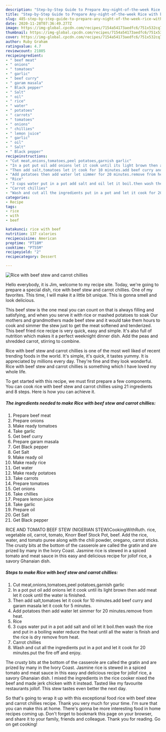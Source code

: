 ```yaml
---
description: "Step-by-Step Guide to Prepare Any-night-of-the-week Rice with beef stew and carrot chillies"
title: "Step-by-Step Guide to Prepare Any-night-of-the-week Rice with beef stew and carrot chillies"
slug: 485-step-by-step-guide-to-prepare-any-night-of-the-week-rice-with-beef-stew-and-carrot-chillies
date: 2020-11-28T07:36:49.277Z
image: https://img-global.cpcdn.com/recipes/7154a54173aedfc6/751x532cq70/rice-with-beef-stew-and-carrot-chillies-recipe-main-photo.jpg
thumbnail: https://img-global.cpcdn.com/recipes/7154a54173aedfc6/751x532cq70/rice-with-beef-stew-and-carrot-chillies-recipe-main-photo.jpg
cover: https://img-global.cpcdn.com/recipes/7154a54173aedfc6/751x532cq70/rice-with-beef-stew-and-carrot-chillies-recipe-main-photo.jpg
author: Ruby Graham
ratingvalue: 4.7
reviewcount: 21805
recipeingredient:
- " beef meat"
- " onions"
- " tomatoes"
- " garlic"
- " beef curry"
- " garam masala"
- " Black pepper"
- " Salt"
- " oil"
- " rice"
- " water"
- " potatoes"
- " carrots"
- " tomatoes"
- " onions"
- " chillies"
- " lemon juice"
- " garlic"
- " oil"
- " Salt"
- " Black pepper"
recipeinstructions:
- "Cut meat,onions,tomatoes,peel potatoes,garnish garlic"
- "In a pot put oil add onions let it cook until its light brown then add meat let it cook until the water is finished."
- "Then add salt,tomatoes let it cook for 10 minutes.add beef curry and garam masala let it cook for 5 minutes."
- "Add potatoes then add water let simmer for 20 minutes.remove from heat."
- "Rice"
- "3 cups water put in a pot add salt and oil let it boil.then wash the rice and put in a boiling water reduce the heat until all the water is finish and the rice is dry remove from heat."
- "Carrot chillies"
- "Wash and cut all the ingredients put in a pot and let it cook for 20 minutes.put the fire off and enjoy."
categories:
- Recipe
tags:
- rice
- with
- beef

katakunci: rice with beef 
nutrition: 137 calories
recipecuisine: American
preptime: "PT18M"
cooktime: "PT55M"
recipeyield: "2"
recipecategory: Dessert

---
```



![Rice with beef stew and carrot chillies](https://img-global.cpcdn.com/recipes/7154a54173aedfc6/751x532cq70/rice-with-beef-stew-and-carrot-chillies-recipe-main-photo.jpg)

Hello everybody, it is Jim, welcome to my recipe site. Today, we're going to prepare a special dish, rice with beef stew and carrot chillies. One of my favorites. This time, I will make it a little bit unique. This is gonna smell and look delicious.

This beef stew is the one meal you can count on that is always filling and satisfying, and when you serve it with rice or mashed potatoes to soak Our mothers and grandmothers made beef stew and it would take them hours to cook and simmer the stew just to get the meat softened and tenderized. This beef fried rice recipe is very quick, easy and simple. It&#39;s also full of nutrition which makes it a perfect weeknight dinner dish. Add the peas and shredded carrot, stirring to combine.

Rice with beef stew and carrot chillies is one of the most well liked of recent trending foods in the world. It's simple, it's quick, it tastes yummy. It is appreciated by millions every day. They're fine and they look wonderful. Rice with beef stew and carrot chillies is something which I have loved my whole life.


To get started with this recipe, we must first prepare a few components. You can cook rice with beef stew and carrot chillies using 21 ingredients and 8 steps. Here is how you can achieve it.

<!--inarticleads1-->

##### The ingredients needed to make Rice with beef stew and carrot chillies:

1. Prepare  beef meat
1. Prepare  onions
1. Make ready  tomatoes
1. Take  garlic
1. Get  beef curry
1. Prepare  garam masala
1. Get  Black pepper
1. Get  Salt
1. Make ready  oil
1. Make ready  rice
1. Get  water
1. Make ready  potatoes
1. Take  carrots
1. Prepare  tomatoes
1. Get  onions
1. Take  chillies
1. Prepare  lemon juice
1. Take  garlic
1. Prepare  oil
1. Get  Salt
1. Get  Black pepper


RICE AND TOMATO BEEF STEW (NIGERIAN STEW)CookingWithRuth. rice, vegetable oil, carrot, tomato, Knorr Beef Stock Pot, beef. Add the rice, water, and tomato puree along with the chili powder, oregano, carrot sticks. The crusty bits at the bottom of the casserole are called the gratin and are prized by many in the Ivory Coast. Jasmine rice is stewed in a spiced tomato and meat sauce in this easy and delicious recipe for jollof rice, a savory Ghanaian dish. 

<!--inarticleads2-->

##### Steps to make Rice with beef stew and carrot chillies:

1. Cut meat,onions,tomatoes,peel potatoes,garnish garlic
1. In a pot put oil add onions let it cook until its light brown then add meat let it cook until the water is finished.
1. Then add salt,tomatoes let it cook for 10 minutes.add beef curry and garam masala let it cook for 5 minutes.
1. Add potatoes then add water let simmer for 20 minutes.remove from heat.
1. Rice
1. 3 cups water put in a pot add salt and oil let it boil.then wash the rice and put in a boiling water reduce the heat until all the water is finish and the rice is dry remove from heat.
1. Carrot chillies
1. Wash and cut all the ingredients put in a pot and let it cook for 20 minutes.put the fire off and enjoy.


The crusty bits at the bottom of the casserole are called the gratin and are prized by many in the Ivory Coast. Jasmine rice is stewed in a spiced tomato and meat sauce in this easy and delicious recipe for jollof rice, a savory Ghanaian dish. I mixed the ingredients in the rice cooker nixed the beef and made jerk chicken with it instead. Tasted like my favourite restaurants jollof. This stew tastes even better the next day. 

So that's going to wrap it up with this exceptional food rice with beef stew and carrot chillies recipe. Thank you very much for your time. I'm sure that you can make this at home. There's gonna be more interesting food in home recipes coming up. Don't forget to bookmark this page on your browser, and share it to your family, friends and colleague. Thank you for reading. Go on get cooking!
